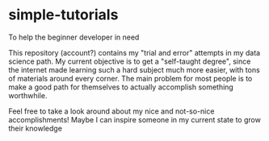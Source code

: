 # simple-tutorials
To help the beginner developer in need

This repository (account?) contains my "trial and error" attempts in my data science path. My current objective is to get a "self-taught degree", since the internet made learning such a hard subject much more easier, with tons of materials around every corner. The main problem for most people is to make a good path for themselves to actually accomplish something worthwhile.

Feel free to take a look around about my nice and not-so-nice accomplishments! Maybe I can inspire someone in my current state to grow their knowledge
